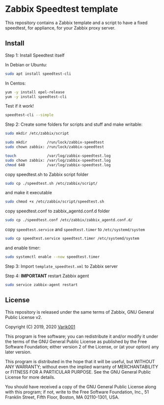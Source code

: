 # Zabbix Speedtest template

This repository contains a Zabbix template and a script to have a fixed speedtest, for appliance, for your Zabbix proxy server.

## Install

Step 1: Install Speedtest itself

In Debian or Ubuntu:

```bash
sudo apt install speedtest-cli
```

In Centos:

```bash
yum -y install epel-release
yum -y install speedtest-cli
```

Test if it work!
```bash
speedtest-cli --simple
```

Step 2: Create some folders for scripts and stuff and make writable:
```bash
sudo mkdir /etc/zabbix/script

sudo mkdir         /run/lock/zabbix-speedtest
sudo chown zabbix: /run/lock/zabbix-speedtest

touch              /var/log/zabbix-speedtest.log
sudo chown zabbix: /var/log/zabbix-speedtest.log
chmod 640          /var/log/zabbix-speedtest.log
```

copy speedtest.sh to Zabbix script folder
```bash
sudo cp ./speedtest.sh /etc/zabbix/script/
```
and make it executable
```bash
sudo chmod +x /etc/zabbix/script/speedtest.sh
```
copy speedtest.conf to zabbix_agentd.conf.d folder
```bash
sudo cp ./speedtest.conf /etc/zabbix/zabbix_agentd.conf.d/
```
copy `speedtest.service` and `speedtest.timer` to `/etc/systemd/system`
```bash
sudo cp speedtest.service speedtest.timer /etc/systemd/system
```
and enable timer:
```bash
sudo systemctl enable --now speedtest.timer
```
Step 3: Import `template_speedtest.xml` to Zabbix server

Step 4: **IMPORTANT** restart Zabbix agent
```bash
sudo service zabbix-agent restart
```

## License

This repository is released under the same terms of Zabbix, GNU General Public License v2.

Copyright (C) 2019, 2020 [Varik001](https://github.com/Varik001)

This program is free software; you can redistribute it and/or modify it under the terms of the GNU General Public License as published by the Free Software Foundation; either version 2 of the License, or (at your option) any later version.

This program is distributed in the hope that it will be useful, but WITHOUT ANY WARRANTY; without even the implied warranty of
MERCHANTABILITY or FITNESS FOR A PARTICULAR PURPOSE. See the GNU General Public License for more details.

You should have received a copy of the GNU General Public License along with this program; if not, write to the Free Software Foundation, Inc., 51 Franklin Street, Fifth Floor, Boston, MA  02110-1301, USA.
